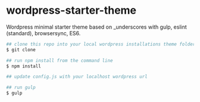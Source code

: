 # wordpress-starter-theme
Wordpress minimal starter theme based on _underscores with gulp, eslint (standard), browsersync, ES6.

```bash
## clone this repo into your local wordpress installations theme folder
$ git clone

## run npm install from the command line
$ npm install

## update config.js with your localhost wordpress url

## run gulp
$ gulp
```


